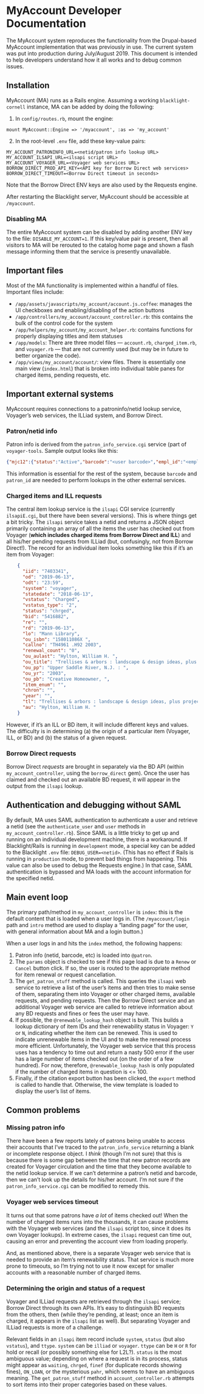 # MyAccount Developer Documentation

The MyAccount system reproduces the functionality from the Drupal-based MyAccount implementation that was previously in use. The current system was put into production during July/August 2019. This document is intended to help developers understand how it all works and to debug common issues.

## Installation

MyAccount (MA) runs as a Rails engine. Assuming a working `blacklight-cornell` instance, MA can be added by doing the following:
1. In `config/routes.rb`, mount the engine:
```
mount MyAccount::Engine => '/myaccount', :as => 'my_account'
```
2. In the root-level `.env` file, add these key-value pairs:
```
MY_ACCOUNT_PATRONINFO_URL=<netid/patron info lookup URL>
MY_ACCOUNT_ILSAPI_URL=<ilsapi script URL>
MY_ACCOUNT_VOYAGER_URL=<Voyager web services URL>
BORROW_DIRECT_PROD_API_KEY=<API key for Borrow Direct web services>
BORROW_DIRECT_TIMEOUT=<Borrow Direct timeout in seconds>
```
Note that the Borrow Direct ENV keys are also used by the Requests engine.

After restarting the Blacklight server, MyAccount should be accessible at `/myaccount`.

### Disabling MA
The entire MyAccount system can be disabled by adding another ENV key to the file: `DISABLE_MY_ACCOUNT=1`. If this key/value pair is present, then all visitors to MA will be rerouted to the catalog home page and shown a flash message informing them that the service is presently unavailable.

## Important files
Most of the MA functionality is implemented within a handful of files. Important files include:
- `/app/assets/javascripts/my_account/account.js.coffee`: manages the UI checkboxes and enabling/disabling of the action buttons
- `/app/controllers/my_account/account_controller.rb`: this contains the bulk of the control code for the system
- `/app/helpers/my_account/my_account_helper.rb`: contains functions for properly displaying titles and item statuses
- `/app/models`: There are three model files — `account.rb`, `charged_item.rb`, and `voyager.rb` — that are not currently used (but may be in future to better organize the code).
- `/app/views/my_account/account/`: view files. There is essentially one main view (`index.html`) that is broken into individual table panes for charged items, pending requests, etc.

## Important external systems
MyAccount requires connections to a patroninfo/netid lookup service, Voyager’s web services, the ILLiad system, and Borrow Direct.

### Patron/netid info
Patron info is derived from the `patron_info_service.cgi` service (part of `voyager-tools`. Sample output looks like this:
```json
{"mjc12":{"status":"Active","barcode":"<user barcode>","empl_id":"<employee ID>","netid":"<netid>","last_name":"Connolly","group":"STAF","patron_id":"<Voyager patron ID>","first_name":"Matt"}}
```
This information is essential for the rest of the system, because `barcode` and `patron_id` are needed to perform lookups in the other external services. 

### Charged items and ILL requests
The central item lookup service is the `ilsapi` CGI service (currently `ilsapiE.cgi`, but there have been several versions). This is where things get a bit tricky. The `ilsapi` service takes a netid  and returns a JSON object primarily containing an array of all the items the user has checked out from Voyager (**which includes charged items from Borrow Direct and ILL**) and all his/her pending requests from ILLiad (but, confusingly, not from Borrow Direct!). The record for an individual item looks something like this if it’s an item from Voyager:
```json
    {
      "iid": "7403341",
      "od": "2019-06-13",
      "odt": "23:59",
      "system": "voyager",
      "statedate": "2018-06-13",
      "vstatus": "Charged",
      "vstatus_type": "2",
      "status": "chrged",
      "bid": "5416882",
      "re": "",
      "rd": "2019-06-13",
      "lo": "Mann Library",
      "ou_isbn": "158011086X ",
      "callno": "TH4961 .H92 2003",
      "renewal_count": "0",
      "ou_aulast": "Hylton, William H. ",
      "ou_title": "Trellises & arbors : landscape & design ideas, plus projects / ",
      "ou_pp": "Upper Saddle River, N.J. : ",
      "ou_yr": "2003",
      "ou_pb": "Creative Homeowner, ",
      "item_enum": "",
      "chron": "",
      "year": "",
      "tl": "Trellises & arbors : landscape & design ideas, plus projects / Bill Hylton. ",
      "au": "Hylton, William H. "
    }

```
However, if it’s an ILL or BD item, it will include different keys and values. The difficulty is in determining (a) the origin of a particular item (Voyager, ILL, or BD) and (b) the status of a given request.  

### Borrow Direct requests
Borrow Direct _requests_ are brought in separately via the BD API (within `my_account_controller`, using the `borrow_direct` gem). Once the user has claimed and checked out an available BD request, it will appear in the output from the `ilsapi` lookup.

## Authentication and debugging without SAML
By default, MA uses SAML authentication to authenticate a user and retrieve a netid (see the `authenticate_user` and `user` methods in `my_account_controller.rb`). Since SAML is a little tricky to get up and running on an individual development machine, there is a workaround. If Blacklight/Rails is running in `development` mode, a special key can be added to the Blacklight `.env` file: `DEBUG_USER=<netid>`. (This has no effect if Rails is running in `production` mode, to prevent bad things from happening. This value can also be used to debug the Requests engine.) In that case, SAML authentication is bypassed and MA loads with the account information for the specified netid.

## Main event loop
The primary path/method in `my_account_controller` is `index`: this is the default content that is loaded when a user logs in. (The `/myaccount/login` path and `intro` method are used to display a “landing page” for the user, with general information about MA and a login button.)

When a user logs in and hits the `index` method, the following happens:
1. Patron info (netid, barcode, etc) is loaded into `@patron`.
2. The `params` object is checked to see if this page load is due to a `Renew` or `Cancel` button click. If so, the user is routed to the appropriate method for item renewal or request cancellation.
3. The `get_patron_stuff` method is called. This queries the `ilsapi` web service to retrieve a list of the user’s items and then tries to make sense of them, separating them into Voyager or other charged items, available requests, and pending requests. Then the Borrow Direct service and an additional Voyager web service are called to retrieve information about any BD requests and fines or fees the user may have.
4. If possible, the `@renewable_lookup_hash` object is built. This builds a lookup dictionary of item IDs and their renewability status in Voyager: `Y` or `N`, indicating whether the item can be renewed. This is used to indicate unrenewable items in the UI and to make the renewal process more efficient. Unfortunately, the Voyager web service that this process uses has a tendency to time out and return a nasty 500 error if the user has a large number of items checked out (on the order of a few hundred). For now, therefore, `@renewable_lookup_hash` is only populated if the number of charged items in question is \<= 100.
5. Finally, if the citation export button has been clicked, the `export` method is called to handle that. Otherwise, the view template is loaded to display the user’s list of items.

## Common problems
### Missing patron info
There have been a few reports lately of patrons being unable to access their accounts that I’ve traced to the `patron_info_service` returning a blank or incomplete response object. I _think_ (though I’m not sure) that this is because there is some gap between the time that new patron records are created for Voyager circulation and the time that they become available to the netid lookup service. If we can’t determine a patron’s netid and barcode, then we can’t look up the details for his/her account. I’m not sure if the `patron_info_service.cgi` can be modified to remedy this.

### Voyager web services timeout
It turns out that some patrons have _a lot_ of items checked out! When the number of charged items runs into the thousands, it can cause problems with the Voyager web services (and the `ilsapi` script too, since it does its own Voyager lookups). In extreme cases, the `ilsapi` request can time out, causing an error and preventing the account view from loading properly. 

And, as mentioned above, there is a separate Voyager web service that is needed to provide an item’s renewability status. That service is much more prone to timeouts, so I’m trying not to use it now except for smaller accounts with a reasonable number of charged items.

### Determining the origin and status of a request
Voyager and ILLiad requests are retrieved through the `ilsapi` service; Borrow Direct through its own APIs. It’s easy to distinguish BD requests from the others, then (while they’re pending, at least; once an item is charged, it appears in the `ilsapi` list as well). But separating Voyager and ILLiad requests is more of a challenge.

Relevant fields in an `ilsapi` item record include `system`, `status` (but also `vstatus`), and `ttype`. `system` can be `illiad` or `voyager`. `ttype` can be `H` or `R` for hold or recall (or possibly something else for L2L?). `status` is the most ambiguous value; depending on where a request is in its process, status might appear as `waiting`, `chrged`, `finef` (for duplicate records showing fines), `ON_LOAN`,  or the mysterious `pahr`, which seems to have an ambiguous meaning. The `get_patron_stuff` method in `account_controller.rb` attempts to sort items into their proper categories based on these values.

